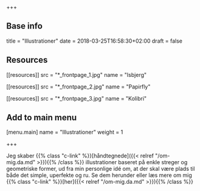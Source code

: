 +++

## Base info
title = "Illustrationer"
date = 2018-03-25T16:58:30+02:00
draft = false

## Resources
[[resources]]
  src = "*_frontpage_1.jpg"
  name = "Isbjerg"

[[resources]]
  src = "*_frontpage_2.jpg"
  name = "Papirfly"

[[resources]]
  src = "*_frontpage_3.jpg"
  name = "Kolibri"

## Add to main menu
[menu.main]
name = "Illustrationer"
weight = 1

+++

Jeg skaber {{% class "c-link" %}}[håndtegnede]({{< relref "/om-mig.da.md" >}}){{% /class %}} illustrationer baseret på enkle streger og geometriske former, ud fra min personlige idé om, at der skal være plads til både det simple, uperfekte og ru. Se dem herunder eller læs mere om mig {{% class "c-link" %}}[her]({{< relref "/om-mig.da.md" >}}){{% /class %}}